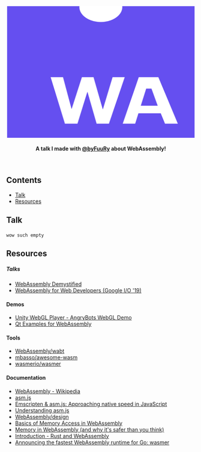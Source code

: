 <div align="center">
    <img width="500" height="350" src="media/webassembly.png" alt="WebAssembly">
    <br>
    <br>
    <b>A talk I made with <a href="https://github.com/byFuuRy">@byFuuRy</a> about WebAssembly!</b>
</div>

<br>
<br>

## Contents

- [Talk](#talk)
- [Resources](#resources)

## Talk
   <code>wow such empty</code>

## Resources

##### Talks
- [WebAssembly Demystified](https://youtu.be/6Y3W94_8scw)
- [WebAssembly for Web Developers (Google I/O '19)](https://youtu.be/njt-Qzw0mVY)

#### Demos
- [Unity WebGL Player - AngryBots WebGL Demo](https://files.unity3d.com/jonas/AngryBots/)
- [Qt Examples for WebAssembly](https://www.qt.io/qt-examples-for-webassembly)

#### Tools
- [WebAssembly/wabt](https://github.com/WebAssembly/wabt)
- [mbasso/awesome-wasm](https://github.com/mbasso/awesome-wasm)
- [wasmerio/wasmer](https://github.com/wasmerio/wasmer)

#### Documentation
- [WebAssembly - Wikipedia](https://en.wikipedia.org/wiki/WebAssembly)
- [asm.js](http://asmjs.org/spec/latest/)
- [Emscripten & asm.js: Approaching native speed in JavaScript](https://kripken.github.io/mloc_emscripten_talk/cppcon.html#/2)
- [Understanding asm.js](https://www.sitepoint.com/understanding-asm-js/)
- [WebAssembly/design](https://github.com/WebAssembly/design/blob/master/Semantics.md)
- [Basics of Memory Access in WebAssembly](https://ariya.io/2019/05/basics-of-memory-access-in-webassembly)
- [Memory in WebAssembly (and why it's safer than you think)](https://hacks.mozilla.org/2017/07/memory-in-webassembly-and-why-its-safer-than-you-think/)
- [Introduction - Rust and WebAssembly](https://rustwasm.github.io/book/)
- [Announcing the fastest WebAssembly runtime for Go: wasmer](https://link.medium.com/t55Vb4Gu8W)
